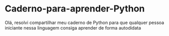 # Caderno-para-aprender-Python
Olá, resolvi compartilhar meu caderno de Python para que qualquer pessoa iniciante nessa linguagem consiga aprender de forma autodidata
